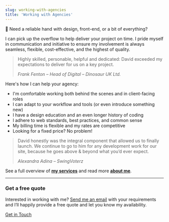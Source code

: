 ```yaml
---
slug: working-with-agencies
title: 'Working with Agencies'
---
```

📢 Need a reliable hand with design, front-end, or a bit of everything?

I can pick up the overflow to help deliver your project on time. I pride myself in communication and initiative to ensure my involvement is always seamless, flexible, cost-effective, and the highest of quality.

> Highly skilled, personable, helpful and dedicated: David exceeded my expectations to deliver for us on a key project.
>
> <cite>Frank Fenton &ndash; Head of Digital &ndash; Dinosaur UK Ltd.</cite>

Here's how I can help your agency:

* I'm comfortable working both behind the scenes and in client-facing roles
* I can adapt to your workflow and tools (or even introduce something new)
* I have a design education and an even longer history of coding
* I adhere to web standards, best practices, and common sense
* My billing time is flexible and my rates are competitive
* Looking for a fixed price? No problem!

> David honestly was the integral component that allowed us to finally launch. We continue to go to him for any development work for our site, because he goes above & beyond what you’d ever expect.
>
> <cite>Alexandra Adina – SwingVoterz</cite>

See a full overview of [**my services**](/services/) and read more [**about me**](/about/).

* * *

<h3 class="Cursive">Get a free quote</h3>

Interested in working with me? <a href="/contact/">Send me an email</a> with your requirements and I’ll happily provide a free quote and let you know my availability.

<a href="/contact/" class="Button">Get in Touch</a>
